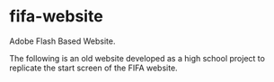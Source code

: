 # fifa-website
Adobe Flash Based Website.

The following is an old website developed as a high school project to replicate the start screen of the FIFA website.
